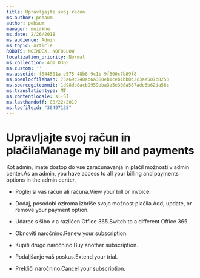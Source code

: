 ```yaml
---
title: Upravljajte svoj račun
ms.author: pebaum
author: pebaum
manager: mnirkhe
ms.date: 2/26/2018
ms.audience: Admin
ms.topic: article
ROBOTS: NOINDEX, NOFOLLOW
localization_priority: Normal
ms.collection: Adm_O365
ms.custom: ''
ms.assetid: f844501a-e575-48b8-9c1b-9f800c7b89f8
ms.openlocfilehash: 75a69c248ab6a380eb1ceb1bb0c2c3ae507c8253
ms.sourcegitcommit: 1d98db8acb9959aba3b5e308a567ade6b62da56c
ms.translationtype: MT
ms.contentlocale: sl-SI
ms.lasthandoff: 08/22/2019
ms.locfileid: "36497135"
---
```

# <a name="manage-my-bill-and-payments"></a><span data-ttu-id="22c06-102">Upravljajte svoj račun in plačila</span><span class="sxs-lookup"><span data-stu-id="22c06-102">Manage my bill and payments</span></span>

<span data-ttu-id="22c06-103">Kot admin, imate dostop do vse zaračunavanja in plačil možnosti v admin center.</span><span class="sxs-lookup"><span data-stu-id="22c06-103">As an admin, you have access to all your billing and payments options in the admin center.</span></span>
  
- <span data-ttu-id="22c06-104">Poglej si vaš račun ali računa.</span><span class="sxs-lookup"><span data-stu-id="22c06-104">View your bill or invoice.</span></span>
    
- <span data-ttu-id="22c06-105">Dodaj, posodobi oziroma izbriše svojo možnost plačila.</span><span class="sxs-lookup"><span data-stu-id="22c06-105">Add, update, or remove your payment option.</span></span>
    
- <span data-ttu-id="22c06-106">Udarec s šibo v a različen Office 365.</span><span class="sxs-lookup"><span data-stu-id="22c06-106">Switch to a different Office 365.</span></span>
    
- <span data-ttu-id="22c06-107">Obnoviti naročnino.</span><span class="sxs-lookup"><span data-stu-id="22c06-107">Renew your subscription.</span></span>
    
- <span data-ttu-id="22c06-108">Kupiti drugo naročnino.</span><span class="sxs-lookup"><span data-stu-id="22c06-108">Buy another subscription.</span></span>
    
- <span data-ttu-id="22c06-109">Podaljšanje vaš poskus.</span><span class="sxs-lookup"><span data-stu-id="22c06-109">Extend your trial.</span></span>
    
- <span data-ttu-id="22c06-110">Prekliči naročnino.</span><span class="sxs-lookup"><span data-stu-id="22c06-110">Cancel your subscription.</span></span>
    

